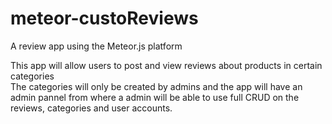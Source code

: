 # meteor-custoReviews
A review app using the Meteor.js platform

This app will allow users to post and view reviews about products in certain categories     
The categories will only be created by admins and the app will have an admin pannel from where a admin will be able to use full CRUD on the reviews, categories and user accounts.
